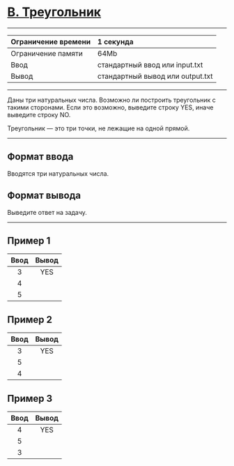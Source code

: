 # [B. Треугольник](https://contest.yandex.ru/contest/27393/problems/B/)

---
| Ограничение времени  | 1 секунда  |
| :--- |:---|
| Ограничение памяти     | 64Mb |
| Ввод      | стандартный ввод или input.txt |
| Вывод | стандартный вывод или output.txt |
---

Даны три натуральных числа. Возможно ли построить треугольник с такими сторонами. Если это возможно, выведите строку YES, иначе выведите строку NO.

Треугольник — это три точки, не лежащие на одной прямой.

---
## Формат ввода
Вводятся три натуральных числа.

## Формат вывода
Выведите ответ на задачу.

---
## Пример 1

| Ввод  | Вывод  |
| :---: | :---: |
| 3 | YES |
| 4 | |
| 5 | |

## Пример 2

| Ввод  | Вывод  |
| :---: | :---: |
| 3 | YES |
| 5 | |
| 4 | |

## Пример 3

| Ввод  | Вывод  |
| :---: | :---: |
| 4 | YES |
| 5 | |
| 3 | |
